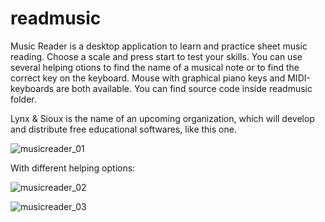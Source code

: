# readmusic
Music Reader is a desktop application to learn and practice sheet music reading. 
Choose a scale and press start to test your skills. 
You can use several helping otions to find the name of a musical note or to find the correct key on the keyboard.
Mouse with graphical piano keys and MIDI-keyboards are both available.
You can find source code inside readmusic folder.

Lynx & Sioux is the name of an upcoming organization, which will develop and distribute 
free educational softwares, like this one.

![musicreader_01](https://github.com/user-attachments/assets/1a0a6d72-823d-426e-9eb5-582ba58cedf2)


With different helping options:


![musicreader_02](https://github.com/user-attachments/assets/d099f625-7073-48fc-afe0-ad565d4a2e1d)


![musicreader_03](https://github.com/user-attachments/assets/a81071d5-f4e3-48f8-9485-a56167ce99d8)


